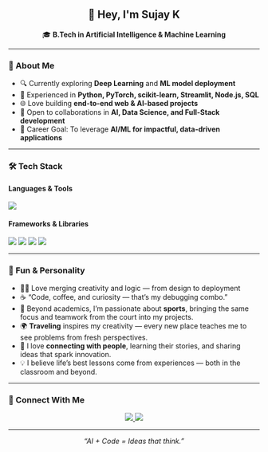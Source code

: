 <!-- GitHub Profile README: Sujay K -->

<h2 align="center">👋 Hey, I'm Sujay K</h2>

<p align="center">
  🎓 <b>B.Tech in Artificial Intelligence & Machine Learning</b><br>
</p>

---

### 🧠 About Me
- 🔍 Currently exploring **Deep Learning** and **ML model deployment**  
- 🧩 Experienced in **Python, PyTorch, scikit-learn, Streamlit, Node.js, SQL**  
- 🌐 Love building **end-to-end web & AI-based projects**  
- 🤝 Open to collaborations in **AI, Data Science, and Full-Stack development**  
- 🎯 Career Goal: To leverage **AI/ML for impactful, data-driven applications**

---

### 🛠️ Tech Stack  

#### Languages & Tools  
<p>
  <img src="https://skillicons.dev/icons?i=python,html,css,js,cpp,mysql,nodejs" />
</p>

#### Frameworks & Libraries  
<p>
  <img src="https://skillicons.dev/icons?i=pytorch,sklearn,streamlit" />
  <img src="https://img.shields.io/badge/-Pandas-150458?style=for-the-badge&logo=pandas&logoColor=white" />
  <img src="https://img.shields.io/badge/-NumPy-013243?style=for-the-badge&logo=numpy&logoColor=white" />
  <img src="https://img.shields.io/badge/-Matplotlib-11557c?style=for-the-badge&logo=plotly&logoColor=white" />
</p>

---

### 🎨 Fun & Personality  
- 🧑‍💻 Love merging creativity and logic — from design to deployment  
- ☕ “Code, coffee, and curiosity — that’s my debugging combo.”  
- 🏸 Beyond academics, I’m passionate about **sports**, bringing the same focus and teamwork from the court into my projects.  
- 🌍 **Traveling** inspires my creativity — every new place teaches me to see problems from fresh perspectives.  
- 🤝 I love **connecting with people**, learning their stories, and sharing ideas that spark innovation.  
- 💡 I believe life’s best lessons come from experiences — both in the classroom and beyond.


---

### 🤝 Connect With Me  
<p align="center">
  <a href="https://www.linkedin.com/in/sujay-k-9746b42a4">
    <img src="https://img.shields.io/badge/-LinkedIn-blue?style=for-the-badge&logo=linkedin" />
  </a>
  <a href="mailto:sujaykrishna185@gmail.com">
    <img src="https://img.shields.io/badge/-Gmail-D14836?style=for-the-badge&logo=gmail&logoColor=white" />
  </a>
</p>

---

<p align="center"><i>“AI + Code = Ideas that think.”</i></p>
